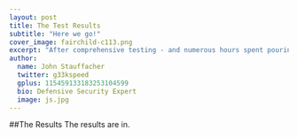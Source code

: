 ```yaml
---
layout: post
title: The Test Results
subtitle: "Here we go!"
cover_image: fairchild-c113.png
excerpt: "After comprehensive testing - and numerous hours spent pouring over the data - we have the results"
author:
  name: John Stauffacher
  twitter: g33kspeed
  gplus: 115459133183253104599
  bio: Defensive Security Expert
  image: js.jpg
---
```

##The Results
<span class="firstLetter">T</span>he results are in.
